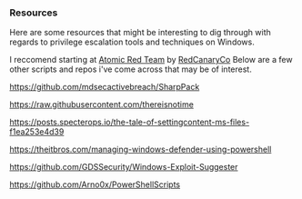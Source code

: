 ### Resources

Here are some resources that might be interesting to dig through with regards to privilege escalation tools
and techniques on Windows.

I reccomend starting at [Atomic Red Team](https://github.com/redcanaryco/atomic-red-team) by [RedCanaryCo](https://github.com/redcanaryco)
Below are a few other scripts and repos i've come across that may be of interest.

https://github.com/mdsecactivebreach/SharpPack

https://raw.githubusercontent.com/thereisnotime

https://posts.specterops.io/the-tale-of-settingcontent-ms-files-f1ea253e4d39

https://theitbros.com/managing-windows-defender-using-powershell

https://github.com/GDSSecurity/Windows-Exploit-Suggester

https://github.com/Arno0x/PowerShellScripts

